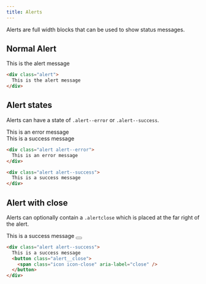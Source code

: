 ```yaml
---
title: Alerts
---
```


Alerts are full width blocks that can be used to show status messages.

## Normal Alert

<div class="alert">
  This is the alert message
</div>

```html
<div class="alert">
  This is the alert message
</div>
```

## Alert states

Alerts can have a state of `.alert--error` or `.alert--success`.

<div class="alert alert--error">
  This is an error message
</div>

<div class="alert alert--success">
  This is a success message
</div>

```html
<div class="alert alert--error">
  This is an error message
</div>

<div class="alert alert--success">
  This is a success message
</div>
```

## Alert with close

Alerts can optionally contain a `.alertclose` which is placed at the far right of the alert.

<div class="alert alert--success">
  This is a success message
  <button class="alert__close">
    <span class="icon icon-close" aria-label="close" />
  </button>
</div>

```html
<div class="alert alert--success">
  This is a success message
  <button class="alert__close">
    <span class="icon icon-close" aria-label="close" />
  </button>
</div>
```
